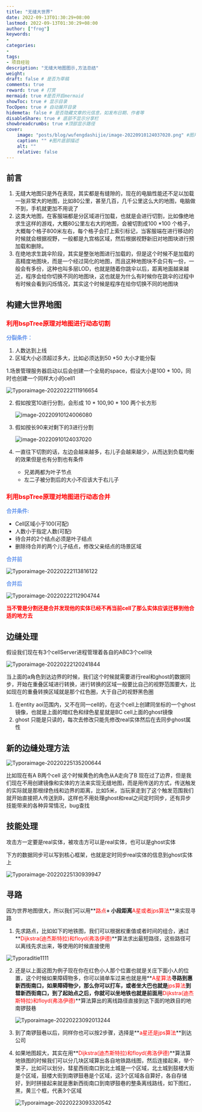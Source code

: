 ```yaml
---
title: "无缝大世界"
date: 2022-09-13T01:30:29+08:00
lastmod: 2022-09-13T01:30:29+08:00
author: ["frog"]
keywords:
-
categories:
-
tags:
- 项目经验
description: "无缝大地图图示,方法总结"
weight:
draft: false # 是否为草稿
comments: true
reward: true # 打赏
mermaid: true #是否开启mermaid
showToc: true # 显示目录
TocOpen: true # 自动展开目录
hidemeta: false # 是否隐藏文章的元信息，如发布日期、作者等
disableShare: true # 底部不显示分享栏
showbreadcrumbs: true #顶部显示路径
cover:
    image: "posts/blog/wufengdashijie/image-20220910124037020.png" #图片路径例如：posts/tech/123/123.png
    caption: "" #图片底部描述
    alt: ""
    relative: false
---
```



## 前言

1. 无缝大地图只是外在表现，其实都是有缝隙的，现在的电脑性能还不足以加载一张非常大的地图，比如80公里，甚至几百，几千公里这么大的地图，电脑做不到，手机就更加不用说了
2. 这类大地图，在客服端都是分区域进行加载，也就是会进行切割，比如像绝地求生这样的游戏，大概80公里左右大的地图，会被切割成100 *100 个格子，大概每个格子800米左右，每个格子会打上索引标记，当客服端在进行移动的时候就会根据视野，一般都是九宫格区域，然后根据视野新旧对地图块进行预加载和删除。
3. 在绝地求生跳伞阶段，其实是整张地图进行加载的，但是这个时候不是加载的高精度地图块，而是一个经过简化的地图，而且这种地图块不会只有一份，一般会有多份，这种也叫多层LOD，也就是随着你跳伞以后，距离地面越来越近，程序会给你切换不同的地图块，这也就是为什么有时候你在跳伞的过程中有时候会看到闪烁情况，其实这个时候是程序在给你切换不同的地图块

## 构建大世界地图

###  **<font color='red'>利用bspTree原理对地图进行动态切割</font>**

**<font color='cornflowerblue'>分裂条件：</font>**

1. 人数达到上线
2. 区域大小必须超过多大，比如必须达到50 *50 大小才能分裂

1.场景管理服务器启动以后会创建一个全局的space，假设大小是100 * 100，同时也创建一个同样大小的cell1

![Typoraimage-20220222111916654](Typoraimage-20220222111916654.png)

2. 假如按宽10进行分割，会形成 10 * 100,90 * 100 两个长方形

   ![image-20220910124006080](image-20220910124006080.png)

3. 假如按长90来对剩下的3进行分割

   ![image-20220910124037020](image-20220910124037020.png)

4. 一直往下切割的话，左边会越来越多，右儿子会越来越少，从而达到负载均衡的效果但是也有分割也有条件

   - 兄弟两都为叶子节点
   - 左二子被分割后的大小不应该大于右儿子

###  <font color='red'>利用bspTree原理对地图进行动态合并</font>

**<font color='cornflowerblue'>合并条件:</font>**

- Cell区域小于100(可配)
- 人数小于指定人数(可配)
- 待合并的2个结点必须是叶子结点
- 删除待合并的两个儿子结点，修改父亲结点的场景区域

**<font color='cornflowerblue'>合并前</font>**

![Typoraimage-20220222113816122](Typoraimage-20220222113816122-165310000683010.png)



   **<font color='cornflowerblue'>合并后</font>**

![Typoraimage-20220222112904744](Typoraimage-20220222112904744-165310001528611.png)

 

   **<font color='red'>当不管是分割还是合并发现他的实体已经不再当前cell了那么实体应该迁移到他合适的地方去</font>**

##  边缝处理

   假设我们现在有3个cellServer进程管理着各自的ABC3个cell块

![Typoraimage-20220222120241844](Typoraimage-20220222120241844.png)

当上面的a角色到达边界的时候，我们这个时候就需要进行real和ghost的数据同步，开始在重叠区域进行转换，进行转换的区域一般要比自己的视野范围要大，比如现在的重叠转换区域就是那个红色圈，大于自己的视野黑色圈

1. 在entity aoi范围内，又不在同一cell的，在这个cell上创建同坐标的一个ghost 镜像，也就是上面的暗红色和绿色星星就是BC cell上面的ghost镜像
2. ghost 只能是只读的，每次去修改只能先修改real实体然后在去同步ghost属性

##  新的边缝处理方法

![Typoraimage-20220225135200644](Typoraimage-20220225135200644.png)

比如现在有A B两个cell 这个时候黄色的角色从A走向了B 现在过了边界，但是我们现在不用创建镜像和实体的方法来实现无缝地图，而是用传送的方式，传送触发的实际就是那根绿色线和边界的距离，比如5米，当玩家走到了这个触发范围我们就开始直接把人传送到B，这样也不用处理ghost和real之间定时同步，还有异步技能带来的各种异常情况，bug查找

##  技能处理

攻击方一定要是real实体，被攻击方可以是real实体，也可以是ghost实体

下方的数据同步可以写到核心框架，也就是定时同步real实体的信息到ghost实体上

![Typoraimage-20220225130939947](Typoraimage-20220225130939947.png)

##  寻路

因为世界地图很大，所以我们可以用**<font color='red'>路点</font>**+ 小段距离**<font color='red'>A星或者jps算法</font>**来实现寻路

1. 先求路点，比如如下的地铁图，我们可以根据权重值或者时间的组合，通过**<font color='red'>Dijkstra(迪杰斯特拉)和floyd(弗洛伊德)</font>**算法求出最短路径，这些路径可以离线先求出来，等使用的时候直接使用

![Typoraditie1111](Typoraditie1111.png)

2. 还是以上面这图为例子现在你在红色小人那个位置也就是关庄下面小人的位置，这个时候如果障碍物多，你可以骑单车过来也就是用**<font color='red'>A星算法</font>**寻路到惠新西街南口，如果障碍物少，那么你可以打车，或者坐大巴也就是**<font color='red'>jps算法</font>**到彗新西街南口，到了起始点之后，你就可以坐地铁也就是前面用**<font color='red'>Dijkstra(迪杰斯特拉)和floyd(弗洛伊德)</font>**算法算出的离线路径直接到达下面的地跌目的地南锣鼓巷

   ![Typoraimage-20220223092013244](Typoraimage-20220223092013244-165310007501412.png)

3. 到了南锣鼓巷以后，同样你也可以按2步骤，选择是**<font color='red'>a星还是jps算法</font>**到达公司

4. 如果地图超大，其实在用**<font color='red'>Dijkstra(迪杰斯特拉)和floyd(弗洛伊德)</font>**算法算地铁图的时候我们可以分几块区域算出各自地铁路线图，然后连接起来，举个栗子，比如可以划分，彗星西街南口到北土城是一个区域，北土城到鼓楼大街是个区域，鼓楼大街到南锣鼓巷是个区域，这3个区域各自算好，各自存储好，到时拼接起来就是惠新西街南口到南锣鼓巷的整条离线路线，如下图红，黑，黄三个框，代表3个区域

   ![Typoraimage-20220223093320542](Typoraimage-20220223093320542.png)
